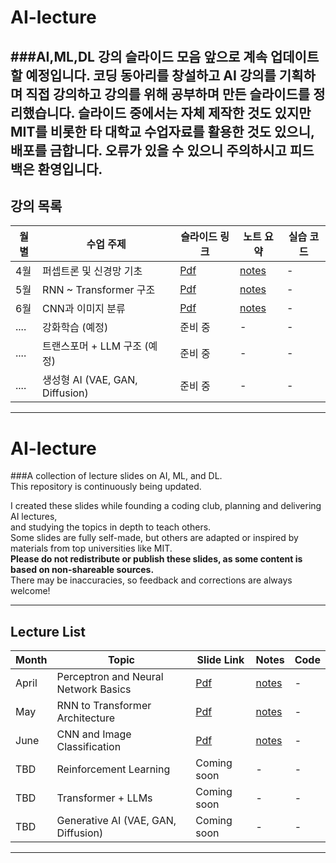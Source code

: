 # AI-lecture

###AI,ML,DL 강의 슬라이드 모음
앞으로 계속 업데이트 할 예정입니다.
코딩 동아리를 창설하고
AI 강의를 기획하며 직접 강의하고 
강의를 위해 공부하며 만든 슬라이드를 정리했습니다.
슬라이드 중에서는 자체 제작한 것도 있지만 MIT를 비롯한 타 대학교 수업자료를 활용한 것도 있으니, 배포를 금합니다.
오류가 있을 수 있으니 주의하시고 피드백은 환영입니다.
---
## 강의 목록
| 월별 | 수업 주제 | 슬라이드 링크 | 노트 요약 | 실습 코드 |
|------|------------|----------------|-------------|-------------|
| 4월  | 퍼셉트론 및 신경망 기초 | [Pdf](/01_perceptron/slides.pdf.pdf) | [notes](/01_perceptron/notes.md) | - |
| 5월  | RNN ~ Transformer 구조 | [Pdf](/02_rnn_to_transformer/slides.pdf.pdf) | [notes](/02_rnn_to_transformer/notes.md) | - |
| 6월  | CNN과 이미지 분류 | [Pdf](/03_cnn/slides.pdf.pdf) | [notes](/03_convolutional_nn/notes.md) | - |
| .... | 강화학습 (예정) | 준비 중 | - | - |
| .... | 트랜스포머 + LLM 구조 (예정) | 준비 중 | - | - |
| .... | 생성형 AI (VAE, GAN, Diffusion) | 준비 중 | - | - |
---
# AI-lecture

###A collection of lecture slides on AI, ML, and DL.  
This repository is continuously being updated.

I created these slides while founding a coding club, planning and delivering AI lectures,  
and studying the topics in depth to teach others.  
Some slides are fully self-made, but others are adapted or inspired by materials from top universities like MIT.  
**Please do not redistribute or publish these slides, as some content is based on non-shareable sources.**  
There may be inaccuracies, so feedback and corrections are always welcome!

---

## Lecture List

| Month | Topic | Slide Link | Notes | Code |
|-------|----------------------------|-------------|--------|-------|
| April | Perceptron and Neural Network Basics | [Pdf](/01_perceptron/slides.pdf.pdf) | [notes](/01_perceptron/notes.md) | - |
| May   | RNN to Transformer Architecture | [Pdf](/02_rnn_to_transformer/slides.pdf.pdf) | [notes](/02_rnn_to_transformer/notes.md) | - |
| June  | CNN and Image Classification | [Pdf](/03_cnn/slides.pdf.pdf) | [notes](/03_cnn/notes.md) | - |
| TBD   | Reinforcement Learning | Coming soon | - | - |
| TBD   | Transformer + LLMs | Coming soon | - | - |
| TBD   | Generative AI (VAE, GAN, Diffusion) | Coming soon | - | - |
---
